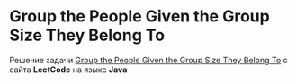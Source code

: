 # Group the People Given the Group Size They Belong To
Решение задачи [Group the People Given the Group Size They Belong To](https://leetcode.com/problems/group-the-people-given-the-group-size-they-belong-to) c сайта **LeetCode** на языке **Java**